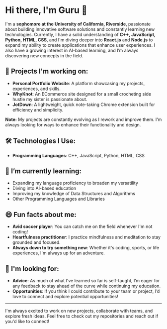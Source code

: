 # Hi there, I'm Guru 👋

I'm a **sophomore at the University of California, Riverside**, passionate about building innovative software solutions and constantly learning new technologies. Currently, I have a solid understanding of **C++, JavaScript, Python, HTML, CSS**, and I'm diving deeper into **React.js** and **Node.js** to expand my ability to create applications that enhance user experiences. I also have a growing interest in AI-based learning, and I’m always discovering new concepts in the field.

## 🔭 Projects I'm working on:
- **Personal Portfolio Website**: A platform showcasing my projects, experiences, and skills.
- **WhyKnot**: An ECommerce site designed for a small crocheting side hustle my sister is passionate about.
- **JotDown**: A lightweight, quick note-taking Chrome extension built for efficiency and simplicity.

**Note:** My projects are constantly evolving as I rework and improve them. I'm always looking for ways to enhance their functionality and design.

## 🛠️ Technologies I Use:
- **Programming Languages**: C++, JavaScript, Python, HTML, CSS

## 🌱 I’m currently learning:
- Expanding my language proficiency to broaden my versatility
- Diving into AI-based education
- Improving my knowledge of Data Structures and Algorithms
- Other Programming Languages and Libraries

## 😄 Fun facts about me:
- **Avid soccer player**: You can catch me on the field whenever I'm not coding!
- **Heartfulness practitioner**: I practice mindfulness and meditation to stay grounded and focused.
- **Always down to try something new**: Whether it's coding, sports, or life experiences, I'm always up for an adventure.

## 💬 I'm looking for:
- **Advice**: As much of what I've learned so far is self-taught, I’m eager for any feedback to stay ahead of the curve while continuing my education.
- **Opportunities**: If you think I could contribute to your team or project, I’d love to connect and explore potential opportunities!

---

I'm always excited to work on new projects, collaborate with teams, and explore fresh ideas. Feel free to check out my repositories and reach out if you'd like to connect!
